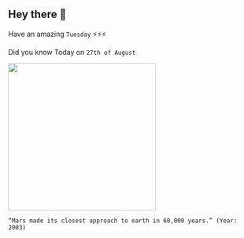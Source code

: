 ## Hey there 👋
Have an amazing `Tuesday` ⚡⚡⚡

Did you know Today on `27th of August`
 
 [<img src="https://www.nasa.gov/images/content/45050main_ReddyAnim_med.gif" width="300" />](https://www.nasa.gov/vision/universe/watchtheskies/18jun_approachingmars.html) 
 ```
“Mars made its closest approach to earth in 60,000 years.” (Year: 2003)
```
